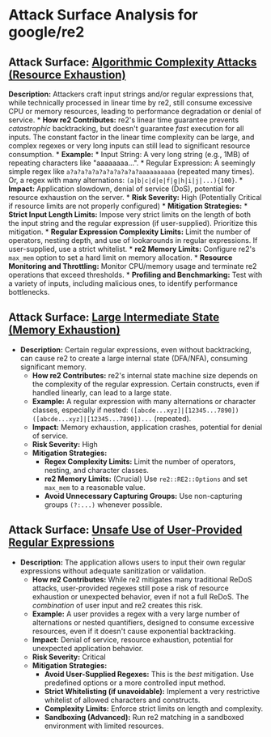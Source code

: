 # Attack Surface Analysis for google/re2

## Attack Surface: [Algorithmic Complexity Attacks (Resource Exhaustion)](./attack_surfaces/algorithmic_complexity_attacks__resource_exhaustion_.md)

**Description:**  Attackers craft input strings and/or regular expressions that, while technically processed in linear time by re2, still consume excessive CPU or memory resources, leading to performance degradation or denial of service.
    *   **How re2 Contributes:** re2's linear time guarantee prevents *catastrophic* backtracking, but doesn't guarantee *fast* execution for all inputs.  The constant factor in the linear time complexity can be large, and complex regexes or very long inputs can still lead to significant resource consumption.
    *   **Example:**
        *   Input String: A very long string (e.g., 1MB) of repeating characters like "aaaaaaaa...".
        *   Regular Expression:  A seemingly simple regex like `a?a?a?a?a?a?a?a?a?a?aaaaaaaaaa` (repeated many times).  Or, a regex with many alternations: `(a|b|c|d|e|f|g|h|i|j|...){100}`.
    *   **Impact:**  Application slowdown, denial of service (DoS), potential for resource exhaustion on the server.
    *   **Risk Severity:** High (Potentially Critical if resource limits are not properly configured)
    *   **Mitigation Strategies:**
        *   **Strict Input Length Limits:** Impose very strict limits on the length of both the input string and the regular expression (if user-supplied).  Prioritize this mitigation.
        *   **Regular Expression Complexity Limits:** Limit the number of operators, nesting depth, and use of lookarounds in regular expressions.  If user-supplied, use a strict whitelist.
        *   **re2 Memory Limits:** Configure re2's `max_mem` option to set a hard limit on memory allocation.
        *   **Resource Monitoring and Throttling:** Monitor CPU/memory usage and terminate re2 operations that exceed thresholds.
        *   **Profiling and Benchmarking:** Test with a variety of inputs, including malicious ones, to identify performance bottlenecks.

## Attack Surface: [Large Intermediate State (Memory Exhaustion)](./attack_surfaces/large_intermediate_state__memory_exhaustion_.md)

*   **Description:**  Certain regular expressions, even without backtracking, can cause re2 to create a large internal state (DFA/NFA), consuming significant memory.
    *   **How re2 Contributes:** re2's internal state machine size depends on the complexity of the regular expression.  Certain constructs, even if handled linearly, can lead to a large state.
    *   **Example:** A regular expression with many alternations or character classes, especially if nested: `([abcde...xyz]|[12345...7890])([abcde...xyz]|[12345...7890])...` (repeated).
    *   **Impact:**  Memory exhaustion, application crashes, potential for denial of service.
    *   **Risk Severity:** High
    *   **Mitigation Strategies:**
        *   **Regex Complexity Limits:** Limit the number of operators, nesting, and character classes.
        *   **re2 Memory Limits:** (Crucial) Use `re2::RE2::Options` and set `max_mem` to a reasonable value.
        *   **Avoid Unnecessary Capturing Groups:** Use non-capturing groups `(?:...)` whenever possible.

## Attack Surface: [Unsafe Use of User-Provided Regular Expressions](./attack_surfaces/unsafe_use_of_user-provided_regular_expressions.md)

*   **Description:** The application allows users to input their own regular expressions without adequate sanitization or validation.
    *   **How re2 Contributes:** While re2 mitigates many traditional ReDoS attacks, user-provided regexes still pose a risk of resource exhaustion or unexpected behavior, even if not a full ReDoS.  The *combination* of user input and re2 creates this risk.
    *   **Example:** A user provides a regex with a very large number of alternations or nested quantifiers, designed to consume excessive resources, even if it doesn't cause exponential backtracking.
    *   **Impact:**  Denial of service, resource exhaustion, potential for unexpected application behavior.
    *   **Risk Severity:** Critical
    *   **Mitigation Strategies:**
        *   **Avoid User-Supplied Regexes:** This is the *best* mitigation.  Use predefined options or a more controlled input method.
        *   **Strict Whitelisting (if unavoidable):**  Implement a very restrictive whitelist of allowed characters and constructs.
        *   **Complexity Limits:** Enforce strict limits on length and complexity.
        *   **Sandboxing (Advanced):** Run re2 matching in a sandboxed environment with limited resources.

